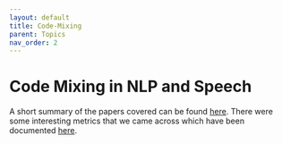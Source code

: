 ```yaml
---
layout: default
title: Code-Mixing
parent: Topics
nav_order: 2
---
```


# Code Mixing in NLP and Speech

A short summary of the papers covered can be found [here](https://tech.skit.ai/Code-Mixing-Seminar/). There were some interesting metrics that we came across which have been documented [here](https://tech.skit.ai/Code-Mixing-Metrics/).
